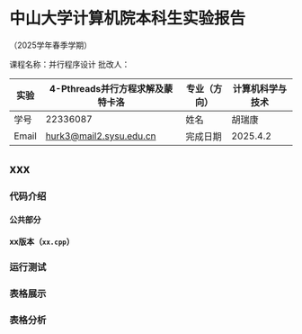 # 中山大学计算机院本科生实验报告

（2025学年春季学期）

课程名称：并行程序设计
批改人：

|实验| 4-Pthreads并行方程求解及蒙特卡洛 |专业（方向）|计算机科学与技术 |
|---|---|---|---|
|学号|22336087 |姓名|胡瑞康 |
|Email|hurk3@mail2.sysu.edu.cn |完成日期|2025.4.2 |


## xxx


### 代码介绍



#### 公共部分


#### xx版本（`xx.cpp`）

### 运行测试


### 表格展示

### 表格分析
